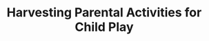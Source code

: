 ---
###############
# DO NOT EDIT
layout: proposal
###############

###############
# TO EDIT
# pub title
title: "Harvesting Parental Activities for Child Play"

# publication image
image:
 name: harvesting_roles.png
 alt-text: "Two people " # provide a short description for the image #a11y

# short description of the publication
motivation: "Entertainment as a whole in modern society, started to be recognized as a fundamental part of our lives and well-being. Gaming has a long list of potential benefits including coping with anxiety, social bonding or as a creative outlet. 
While there is a vast array of options available for playing together, players are very limited  in the experiences they are able to share when there is a significant difference in skill, ability, gaming tastes among others."

work: "In our group we have been exploring leveraging asymmetric game roles to create opportunities for shared play. In this topic you will have the opportunity to delve deeper into the design of Asymmetric Games and tackle one of the three challenges:

1) Competitive Game for Mixed Visual Ability; 
2) Balancing Differences in Skill; 
3) Ensuring Engagement & a Sense Shared Play"

# people associated with the publication
people:
 - tjvg
 - afpr
 - dmcg

###
---
